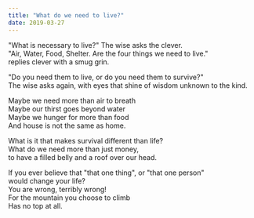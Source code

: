 ```yaml
---
title: "What do we need to live?"
date: 2019-03-27
---
```


"What is necessary to live?" The wise asks the clever.  
"Air, Water, Food, Shelter. Are the four things we need to live."  
replies clever with a smug grin.

"Do you need them to live, or do you need them to survive?"  
The wise asks again, with eyes that shine of wisdom unknown to the kind.

Maybe we need more than air to breath  
Maybe our thirst goes beyond water  
Maybe we hunger for more than food  
And house is not the same as home.

What is it that makes survival different than life?  
What do we need more than just money,  
to have a filled belly and a roof over our head.

If you ever believe that "that one thing", or "that one person"  
would change your life?  
You are wrong, terribly wrong!  
For the mountain you choose to climb  
Has no top at all.

